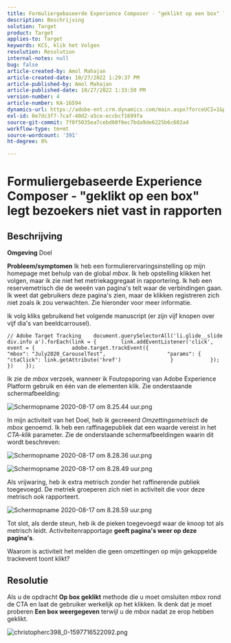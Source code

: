 ```yaml
---
title: Formuliergebaseerde Experience Composer - "geklikt op een box" legt bezoekers niet vast in rapporten
description: Beschrijving
solution: Target
product: Target
applies-to: Target
keywords: KCS, klik het Volgen
resolution: Resolution
internal-notes: null
bug: false
article-created-by: Amol Mahajan
article-created-date: 10/27/2022 1:29:37 PM
article-published-by: Amol Mahajan
article-published-date: 10/27/2022 1:33:50 PM
version-number: 4
article-number: KA-16594
dynamics-url: https://adobe-ent.crm.dynamics.com/main.aspx?forceUCI=1&pagetype=entityrecord&etn=knowledgearticle&id=0fb16a66-fb55-ed11-bba2-6045bd006793
exl-id: 0e7dc3f7-7caf-40d2-a5ce-eccbcf1699fa
source-git-commit: 7f0f5035ea7cebd60f6ec7bda9de6225b6c602a4
workflow-type: tm+mt
source-wordcount: '391'
ht-degree: 0%

---
```


# Formuliergebaseerde Experience Composer - &quot;geklikt op een box&quot; legt bezoekers niet vast in rapporten

## Beschrijving

<b>Omgeving</b>
Doel


<b>Probleem/symptomen</b>
Ik heb een formulierervaringsinstelling op mijn homepage met behulp van de global *mbox*. Ik heb opstelling klikken het volgen, maar ik zie niet het metriekaggregaat in rapportering. Ik heb een reservemetrisch die de weeën van pagina&#39;s telt waar de verbindingen gaan. Ik weet dat gebruikers deze pagina&#39;s zien, maar de klikken registreren zich niet zoals ik zou verwachten. Zie hieronder voor meer informatie.



Ik volg kliks gebruikend het volgende manuscript (er zijn vijf knopen over vijf dia&#39;s van beeldcarrousel).




```
// Adobe Target Tracking    document.querySelectorAll('li.glide__slide div.info a').forEach(link = {        link.addEventListener('click', event = {            adobe.target.trackEvent({                    "mbox": "July2020_CarouselTest",                    "params": {                    "ctaClick": link.getAttribute('href')                }            });        })    });
```




Ik zie de *mbox* verzoek, wanneer ik Foutopsporing van Adobe Experience Platform gebruik en één van de elementen klik. Zie onderstaande schermafbeelding:



![Schermopname 2020-08-17 om 8.25.44 uur.png](https://experienceleaguecommunities.adobe.com/t5/image/serverpage/image-id/26222i8EFBFA8432501D9E/image-size/medium?v=1.0&amp;amp;px=400 "Schermopname 2020-08-17 om 8.25.44 uur.png")



In mijn activiteit van het Doel, heb ik gecreeerd *Omzettingsmetrisch* de *mbox* genoemd. Ik heb een raffinagepubliek dat een waarde vereist in het *CTA-klik* parameter. Zie de onderstaande schermafbeeldingen waarin dit wordt beschreven:



![Schermopname 2020-08-17 om 8.28.36 uur.png](https://experienceleaguecommunities.adobe.com/t5/image/serverpage/image-id/26225i9E8B86819537BB25/image-size/medium?v=1.0&amp;amp;px=400 "Schermopname 2020-08-17 om 8.28.36 uur.png")

![Schermopname 2020-08-17 om 8.28.49 uur.png](https://experienceleaguecommunities.adobe.com/t5/image/serverpage/image-id/26223i6D9AAA0A81236A58/image-size/medium?v=1.0&amp;amp;px=400 "Schermopname 2020-08-17 om 8.28.49 uur.png")



Als vrijwaring, heb ik extra metrisch zonder het raffinerende publiek toegevoegd. De metriek groeperen zich niet in activiteit die voor deze metrisch ook rapporteert.



![Schermopname 2020-08-17 om 8.28.59 uur.png](https://experienceleaguecommunities.adobe.com/t5/image/serverpage/image-id/26224iFF036B11B2E932FC/image-size/medium?v=1.0&amp;amp;px=400 "Schermopname 2020-08-17 om 8.28.59 uur.png")



Tot slot, als derde steun, heb ik de pieken toegevoegd waar de knoop tot als metrisch leidt. Activiteitenrapportage <b>geeft pagina&#39;s weer op deze pagina&#39;s</b>.



Waarom is activiteit het melden die geen omzettingen op mijn gekoppelde trackevent toont klikt?


## Resolutie


Als u de opdracht <b>Op box geklikt</b> methode die u moet omsluiten *mbox* rond de CTA en laat de gebruiker werkelijk op het klikken. Ik denk dat je moet proberen <b>Een box weergegeven</b> terwijl u de *mbox* nadat ze erop hebben geklikt.



![christopherc398_0-1597716522092.png](https://experienceleaguecommunities.adobe.com/t5/image/serverpage/image-id/26237i01409F8DF7D2F948/image-size/medium?v=1.0&amp;amp;px=400)
